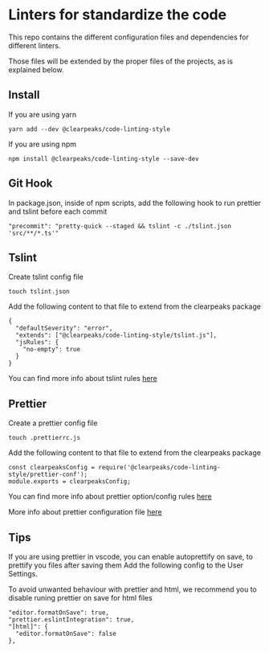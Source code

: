 # Linters for standardize the code

This repo contains the different configuration files and dependencies for different linters.

Those files will be extended by the proper files of the projects, as is explained below.

## Install

If you are using yarn

```
yarn add --dev @clearpeaks/code-linting-style
```

If you are using npm

```
npm install @clearpeaks/code-linting-style --save-dev
```

## Git Hook

In package.json, inside of npm scripts, add the following hook to run prettier and tslint before each commit

```
"precommit": "pretty-quick --staged && tslint -c ./tslint.json 'src/**/*.ts'"
```

## Tslint

Create tslint config file

```
touch tslint.json
```

Add the following content to that file to extend from the clearpeaks package

```
{
  "defaultSeverity": "error",
  "extends": ["@clearpeaks/code-linting-style/tslint.js"],
  "jsRules": {
    "no-empty": true
  }
}
```

You can find more info about tslint rules [here](https://palantir.github.io/tslint/rules/)

## Prettier

Create a prettier config file

```
touch .prettierrc.js
```

Add the following content to that file to extend from the clearpeaks package

```
const clearpeaksConfig = require('@clearpeaks/code-linting-style/prettier-conf');
module.exports = clearpeaksConfig;
```

You can find more info about prettier option/config rules [here](https://prettier.io/docs/en/options.html)

More info about prettier configuration file [here](https://prettier.io/docs/en/configuration.html)

## Tips

If you are using prettier in vscode, you can enable autoprettify on save, to prettify you files after saving them
Add the following config to the User Settings.

To avoid unwanted behaviour with prettier and html, we recommend you to disable runing prettier on save for html files

```
"editor.formatOnSave": true,
"prettier.eslintIntegration": true,
"[html]": {
  "editor.formatOnSave": false
},
```
